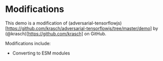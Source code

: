 # Modifications

This demo is a modification of (adversarial-tensorflowjs)[https://github.com/krasch/adversarial-tensorflowjs/tree/master/demo] by (@krasch)[https://github.com/krasch] on GitHub.

Modifications include:

- Converting to ESM modules